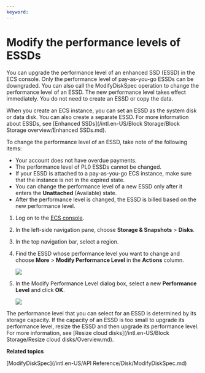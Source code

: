 ```yaml
---
keyword: 
---
```


# Modify the performance levels of ESSDs

You can upgrade the performance level of an enhanced SSD \(ESSD\) in the ECS console. Only the performance level of pay-as-you-go ESSDs can be downgraded. You can also call the ModifyDiskSpec operation to change the performance level of an ESSD. The new performance level takes effect immediately. You do not need to create an ESSD or copy the data.

When you create an ECS instance, you can set an ESSD as the system disk or data disk. You can also create a separate ESSD. For more information about ESSDs, see [Enhanced SSDs](/intl.en-US/Block Storage/Block Storage overview/Enhanced SSDs.md).

To change the performance level of an ESSD, take note of the following items:

-   Your account does not have overdue payments.
-   The performance level of PL0 ESSDs cannot be changed.
-   If your ESSD is attached to a pay-as-you-go ECS instance, make sure that the instance is not in the expired state.
-   You can change the performance level of a new ESSD only after it enters the **Unattached** \(Available\) state.
-   After the performance level is changed, the ESSD is billed based on the new performance level.

1.  Log on to the [ECS console](https://ecs.console.aliyun.com).

2.  In the left-side navigation pane, choose **Storage & Snapshots** \> **Disks**.

3.  In the top navigation bar, select a region.

4.  Find the ESSD whose performance level you want to change and choose **More** \> **Modify Performance Level** in the **Actions** column.

    ![](https://static-aliyun-doc.oss-accelerate.aliyuncs.com/assets/img/en-US/7872909951/p50139.png)

5.  In the Modify Performance Level dialog box, select a new **Performance Level** and click **OK**.

    ![](https://static-aliyun-doc.oss-accelerate.aliyuncs.com/assets/img/en-US/8872909951/p50141.png)


The performance level that you can select for an ESSD is determined by its storage capacity. If the capacity of an ESSD is too small to upgrade its performance level, resize the ESSD and then upgrade its performance level. For more information, see [Resize cloud disks](/intl.en-US/Block Storage/Resize cloud disks/Overview.md).

**Related topics**  


[ModifyDiskSpec](/intl.en-US/API Reference/Disk/ModifyDiskSpec.md)

